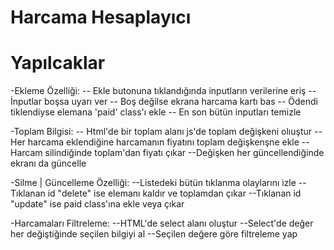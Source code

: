 # Harcama Hesaplayıcı


# Yapılcaklar

-Ekleme Özelliği:
-- Ekle butonuna tıklandığında inputların verilerine eriş
-- İnputlar boşsa uyarı ver
-- Boş değilse ekrana  harcama kartı bas
-- Ödendi tiklendiyse elemana 'paid' class'ı ekle
-- En son bütün inputları temizle

-Toplam Bilgisi:
-- Html'de bir toplam alanı js'de toplam değişkeni olıuştur
--Her harcama eklendiğine harcamanın fiyatını toplam değişkenşne ekle
--Harcam silindiğinde toplam'dan fiyatı çıkar
--Değişken her güncellendiğinde ekranı da güncelle


-Silme | Güncelleme Özelliği:
--Listedeki bütün tıklanma olaylarını izle
--Tıklanan id "delete" ise elemanı kaldır ve toplamdan çıkar
--Tıklanan id "update" ise paid class'ına ekle veya çıkar

-Harcamaları Filtreleme:
--HTML'de select alanı oluştur
--Select'de değer her değiştiğinde seçilen bilgiyi al
--Seçilen değere göre filtreleme yap
